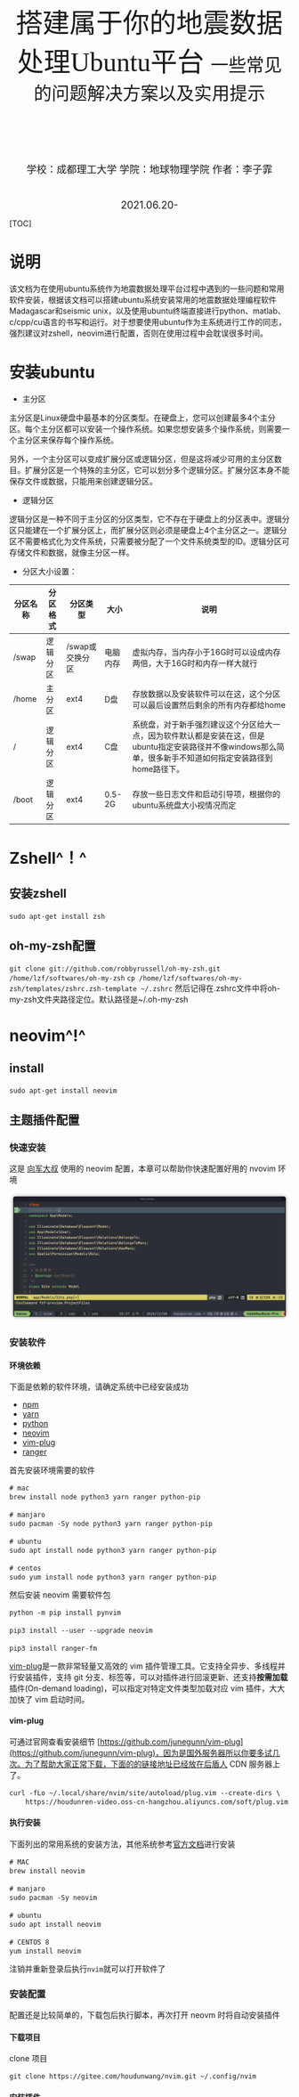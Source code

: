 <div align=center STYLE="page-break-after: always;">

<br/><br/><br/><br/><br/><br/><br/><br/><br/><br/>
    <font size=12 face="黑体">
        搭建属于你的地震数据处理Ubuntu平台
    </font>
     <font size=6 face="楷体">
        一些常见的问题解决方案以及实用提示
    </font>   
    <br/><br/><br/><br/><br/><br/>
        <font size = 4>
        学校：成都理工大学
        学院：地球物理学院
        作者：李子霏<br/>
        <br/><br/>
        2021.06.20-
    </font>
</div>

<div STYLE="page-break-after: always;">

[TOC]

</div>

<div STYLE="page-break-after: always;">

# 说明
该文档为在使用ubuntu系统作为地震数据处理平台过程中遇到的一些问题和常用软件安装，根据该文档可以搭建ubuntu系统安装常用的地震数据处理编程软件Madagascar和seismic unix，以及使用ubuntu终端直接进行python、matlab、c/cpp/cu语言的书写和运行。对于想要使用ubuntu作为主系统进行工作的同志，强烈建议对zshell，neovim进行配置，否则在使用过程中会耽误很多时间。

</div>

# 安装ubuntu
- 主分区

主分区是Linux硬盘中最基本的分区类型。在硬盘上，您可以创建最多4个主分区。每个主分区都可以安装一个操作系统。如果您想安装多个操作系统，则需要一个主分区来保存每个操作系统。

另外，一个主分区可以变成扩展分区或逻辑分区，但是这将减少可用的主分区数目。扩展分区是一个特殊的主分区，它可以划分多个逻辑分区。扩展分区本身不能保存文件或数据，只能用来创建逻辑分区。
- 逻辑分区

逻辑分区是一种不同于主分区的分区类型，它不存在于硬盘上的分区表中。逻辑分区只能建在一个扩展分区上，而扩展分区则必须是硬盘上4个主分区之一。逻辑分区不需要格式化为文件系统，只需要被分配了一个文件系统类型的ID。逻辑分区可存储文件和数据，就像主分区一样。

- 分区大小设置：

| 分区名称  |   分区格式     | 分区类型        | 大小  |说明 |
| ------- | ------------- | -------------- |--------|--|
| /swap   | 逻辑分区       | /swap或交换分区  |电脑内存|虚拟内存，当内存小于16G时可以设成内存两倍，大于16G时和内存一样大就行|
| /home   | 主分区         | ext4           |D盘    |存放数据以及安装软件可以在这，这个分区可以最后设置然后剩余的所有内存都给home|
| /       | 逻辑分区       | ext4           |C盘     |系统盘，对于新手强烈建议这个分区给大一点，因为软件默认都是安装在这，但是ubuntu指定安装路径并不像windows那么简单，很多新手不知道如何指定安装路径到home路径下。|
| /boot   | 逻辑分区       | ext4           |0.5-2G|存放一些日志文件和启动引导项，根据你的ubuntu系统盘大小视情况而定|

# Zshell^！^
## 安装zshell
`sudo apt-get install zsh`
## oh-my-zsh配置
`git clone git://github.com/robbyrussell/oh-my-zsh.git /home/lzf/softwares/oh-my-zsh`
`cp /home/lzf/softwares/oh-my-zsh/templates/zshrc.zsh-template ~/.zshrc`
然后记得在.zshrc文件中将oh-my-zsh文件夹路径定位。默认路径是~/.oh-my-zsh
# neovim^!^
## install
`sudo apt-get install neovim`
## 主题插件配置
### 快速安装

这是 [向军大叔](https://gitee.com/houdunwang/nvim) 使用的 neovim 配置，本章可以帮助你快速配置好用的 nvovim 环境

<img src="./fig/nvim.png">

### 安装软件

#### 环境依赖

下面是依赖的软件环境，请确定系统中已经安装成功

- [npm](https://nodejs.org/zh-cn/)
- [yarn](https://classic.yarnpkg.com/en/docs/install/#mac-stable)
- [python](https://www.python.org/downloads/)
- [neovim](https://github.com/neovim/neovim/wiki/Installing-Neovim)
- [vim-plug](https://github.com/junegunn/vim-plug)
- [ranger](https://ranger.github.io/)

首先安装环境需要的软件

```
# mac
brew install node python3 yarn ranger python-pip

# manjaro
sudo pacman -Sy node python3 yarn ranger python-pip

# ubuntu
sudo apt install node python3 yarn ranger python-pip

# centos
sudo yum install node python3 yarn ranger python-pip
```

然后安装 neovim 需要软件包

```
python -m pip install pynvim

pip3 install --user --upgrade neovim

pip3 install ranger-fm
```

[vim-plug](https://github.com/junegunn/vim-plug)是一款非常轻量又高效的 vim 插件管理工具。它支持全异步、多线程并行安装插件，支持 git 分支、标签等，可以对插件进行回滚更新、还支持**按需加载**插件(On-demand loading)，可以指定对特定文件类型加载对应 vim 插件，大大加快了 vim 启动时间。

#### vim-plug

可通过官网查看安装细节 [https://github.com/junegunn/vim-plug](https://github.com/junegunn/vim-plug)，因为是国外服务器所以你要多试几次。为了帮助大家正常下载，下面的的链接地址已经放在后盾人 CDN 服务器上了。

```
curl -fLo ~/.local/share/nvim/site/autoload/plug.vim --create-dirs \
    https://houdunren-video.oss-cn-hangzhou.aliyuncs.com/soft/plug.vim
```

#### 执行安装

下面列出的常用系统的安装方法，其他系统参考[官方文档](https://github.com/neovim/neovim/wiki/Installing-Neovim)进行安装

```
# MAC
brew install neovim

# manjaro
sudo pacman -Sy neovim

# ubuntu
sudo apt install neovim

# CENTOS 8
yum install neovim
```

注销并重新登录后执行`nvim`就可以打开软件了

### 安装配置

配置还是比较简单的，下载包后执行脚本，再次打开 neovm 时将自动安装插件

#### 下载项目

clone 项目

```
git clone https://gitee.com/houdunwang/nvim.git ~/.config/nvim
```

#### 安装插件

打开 nvim 执行以下命令安装 coc 扩展

```
CocInstall coc-css coc-explorer coc-html coc-snippets coc-ember coc-json coc-emmet coc-tsserver coc-highlight coc-prettier coc-vetur coc-git coc-svg coc-phpls coc-eslint coc-tailwindcss coc-fzf-preview coc-tabnine

CocCommand eslint.showOutputChannel
```

### 安装后执行

安装 intelephense

```
npm i intelephense -g
```

进入 `~/.vim/plugged/bracey.vim` 执行以下命令，用于生成 liver-server 环境

```
cd ~/.vim/plugged/bracey.vim
npm install --prefix server
```

### 按键定义

Leader 键定义为了空格，下面是自定义的按键说明

#### 移动定位

| 热键    | 说明             | 模式 |
| ------- | ---------------- | ---- |
| mm      | 添加注释         |      |
| shift+k | 上移 5 行        |      |
| shift+j | 下移 5 行        |      |
| gd      | 转到类、函数定义 |      |
| gf      | 跳转到文件       |      |
| ctrl+j  | 行首             | 编辑 |
| ctrl+k  | 行尾             | 编辑 |

#### 文件操作

| 热键     | 说明                 |
| -------- | -------------------- |
| rc       | 打开当前目录         |
| rp       | 打开项目目录         |
| fp       | 项目文件检测         |
| fb       | 显示 Buffers 文件    |
| fg       | 显示文件 GIT 状态    |
| C-j      | 保存                 |
| C-k      | 最近打开的文件       |
| leader+f | fzf 项目文件模糊搜索 |
| leader+b | fzf Buffer 文件搜索  |

#### 浮动窗口

| 热键   | 说明                  |
| ------ | --------------------- |
| tl     | 打开浮动窗口          |
| tr     | 打开 Ranger 浮动窗口  |
| td     | 连接 homestead 数据库 |
| ctrl+h | 隐藏浮动窗口          |
| ctrl+n | 切换上个浮动窗口      |

#### 其他操作

| 热键    | 说明                                          |
| ------- | --------------------------------------------- |
| :Bracey | 浏览器同步插件，类似 vscode 中的 liver-server |

### 插件列表

下面是使用的部分插件，你也可以查看官方文档来自行配置插件

1. [https://github.com/neoclide/coc.nvim](https://github.com/neoclide/coc.nvim)
2. [https://github.com/mhinz/vim-startify](https://github.com/mhinz/vim-startify)
3. [https://github.com/Yggdroot/LeaderF](https://github.com/Yggdroot/LeaderF)
4. [https://github.com/ap/vim-css-color](https://github.com/ap/vim-css-color)
5. [https://github.com/vim-airline/vim-airline](https://github.com/vim-airline/vim-airline)
6. https://github.com/vim-airline/vim-airline-themes
7. [https://github.com/gcmt/wildfire.vim](https://github.com/gcmt/wildfire.vim)
8. [https://github.com/tpope/vim-surround](https://github.com/tpope/vim-surround)
9. [https://github.com/justinmk/vim-sneak](https://github.com/justinmk/vim-sneak)

# Madagascar
为什么要叫mada（
<img src="./fig/mada.png">

Madagascar是一个用于多维数据分析和可重复计算实验的开源软件包。它的使命是提供方便而强大的环境、简单的地震数据常用处理函数、和便捷的代码专业工具。适用于在地球物理学和相关领域从事数字图像和数据处理的研究人员。使用mada项目管理系统开发的技术以历史记录的形式传输，这些历史成为“计算配方”，由系统用户进行验证、交换和修改。

## 安装mada
1. 下载mada安装文件:
  `git clone https://github.com/ahay/src RSFSRC`或者`svn co https://github.com/ahay/src/trunk RSFSRC`
- 预安装：
  不同系统需要安装不同的依赖软件
  为了方便查错所以这里分开写供安装使用吧
  -  `sudo apt-get install libxaw7-dev freeglut3-dev libnetpbm10-dev libgd-dev` 
  -  `sudo apt-get install libplplot-dev libavcodec-dev libcairo2-dev libjpeg-dev`
  -  `sudo apt-get install swig python-dev python-numpy g++ gfortran` 
  -  `sudo apt-get install libopenmpi-dev libfftw3-dev libsuitesparse-dev scons git`
2. 配置安装路径
  - 配置matlab环境变量,制作mex链接
    `sudo ln -s /home/lzf/softwares/Mat-lab/bin/mex /usr/local/bin/mex`
  - 配置Madagascar安装环境和api接口
    `./configure --prefix= /directory/where/you/want/madagascar/installed/RSFROOT`
    您可以通过运行 scons -h 来获取可自定义变量的完整列表。例如，要安装 matlab API 绑定以及基本软件包，请运行：
    `API=matlab`* 
    `CUDA TOOLKIT PATH= `*
    其中prefix 指定安装路径,API和CUDA设置根据CUDA路径以及matlab安装路径来决定
    	该步骤有时会报错如下，此时检查config.py文件，如果正常生成并且里面的设置正确，就可直接执行安装了。
```bash
scons: Reading SConscript files ...
scons: done reading SConscript files.
usage: scons [OPTION] [TARGET] ...

SCons Error: no such option: --prefix
------------------------
Done with configuration.
```
  3. 安装
    `scons install` 或者 `make install`
  4. 配置环境变量
    以下内容写入.rc环境文件中:
    - `export RSFROOT=/home/lzf/softwares/Madagascar/RSFROOT` 马达安装路径
    - `source $RSFROOT/share/madagascar/etc/env.sh` 加载马达环境变量
    - `export DATAPATH=/home/lzf/data/.Mada/data/ `马达二进制数据和rsf文件是分离开的，该命令设置马达二进制数据保存路径
    - `export RSFFIGS=/home/lzf/data/.Mada/Figure/ `马达生成文章是保存的路径
    - `export RSFALTFIGS=/home/lzf/data/.Mada/Figure1/ `马达test例子存放位置
    - `export RSFMEMSIZE=30000`允许最大的内存(Mb)
      代码块如下：
```bash
export RSFROOT=/home/lzf/softwares/Madagascar/RSFROOT
source $RSFROOT/share/madagascar/etc/env.sh
export DATAPATH=/home/lzf/data/.Mada/data/ 
export RSFFIGS=/home/lzf/data/.Mada/Figure/ 
export RSFALTFIGS=/home/lzf/data/.Mada/Figure1/ 
export RSFMEMSIZE=30000
```
5. 安装成功测试
终端输入`sfin`:
<img src="./fig/sfin.png">
下面是一个简单的 SConstruct 文件：
```python
#
# Setting up
#
from rsf.proj import *

#
# Make filter.rsf
#
Flow('filter',None,'spike n1=1000 k1=300 | bandpass fhi=2 phase=y')

#
# Make filter.vpl
#
Result('filter','wiggle clip=0.02 title="Welcome to Madagascar"')
End()
```
## mada 保存图片：
`vpconvert *.vpl format=jpg color=y bgcolor=white`
## mada常用命令:
sfadd减法      :`add scale=1,-1 ${SOURCES[1]}`
sfwindow参数   : n#=* 指的在第#个道集采多* 长，f#=* 指的是采样间隔，

# Seismic Unix
SU是科罗拉多州矿业学院开发的一个免费地震处理软件。国内外很多科研人员及学生都借助于他来进行创作，SU开放源代码，可以方便地在其基础上进行再创作。其实有了mada就不用su了，一个爹生的。
## 安装su
1. 下载su安装文件:
[https://nextcloud.seismic-unix.org/s/LZpzc8jMzbWG9BZ](https://nextcloud.seismic-unix.org/s/LZpzc8jMzbWG9BZ)
- 解压
```bash
mkdir /where/you/want/su/put
cd /where/you/want/su/put
gunzip cwp_su_all_xx_tar.gz
tar -xvf cwp_su_all_xx_tar
```
- 预安装：
  不同系统需要安装不同的依赖软件
  为了方便查错所以这里同样分开写供安装使用
  - sudo apt-get install build-essential
  - sudo apt-get install libx11-dev
  - sudo apt-get install libxt-dev
  - sudo apt-get install freeglut3-dev
  - sudo apt-get install libxmu-dev
  - sudo apt-get install libxi-dev
  - sudo apt-get install gfortran
2. 配置环境
- .rc环境变量文件中写入
```bash
export CWPROOT=/where/you/su installpack/su
export PATH=$PATH:/where/you/su installpack/su/bin
```
强烈不推荐任何直接替换Makefile.config的博文方法，如需特定的Makefile.config格式请打开su中的configs文件夹结合自身电脑选择并替换，注意su部分版本会因为Linux内核版本而安装失败。
- 安装
``` bash
cd $CWPROOT/src
make install 
make xtinstall
make finstall # fortran模块
make mglinstall
make utils
make xminstall
make sfinstall  # segd模块
```
3. 安装成功测试
终端输入`suplane | suxwigb`
<img src="./fig/su.png">
## 二进制数据绘图
`ximage <acc_vp_2.dat n1=400 prec=99 cmap=rgb2`

# C/C++/C-cuda/mpich
- 错误调试
在makefile文件中添加`CFALGS= -g -Wall`生成调试文件
具体做法：
`$(MPICC) -g -Wall -g -c`
`$(NVCC)  -g -w -c`
然后在 GDB 中运行程序并进行调试。例如，你可以使用 run 命令来运行程序，使用 break 命令设置断点，使用 print 命令打印变量的值，等等。详细的使用方法可以参考 GDB 的文档或者相关教程。
- mpicc
MPICC运行结果不正确大部分原因是进程问题，可以将`mpicc -np`参数改为1然后尝试运行
- makefile模版
  根据需要更改对应路径位置
```
# ==================================================================================
#    Copyright (C) 2024 Chengdu University of Technology.
#    Copyright (C) 2024 Zifei Li.
#    
#    Filename：Makefile
#    Author：Zifei Li
#    Institute：Chengdu University of Technology
#    Email：202005050218@stu.cdut.edu.cn
#    Work：2024/02/04/
#    Function：
#    
#    This program is free software: you can redistribute it and/or modify it 
#    under the terms of the GNU General Public License as published by the Free
#    Software Foundation, either version 3 of the License, or an later version.
#=================================================================================
#!/bin/bash
#include /home/lzf/softwares/makeopt/makefile.opt`
CXX = g++
CC = gcc
###################### fftw #############################
#FFTW_DIR = /home/lzf/softwares/FFTW
#FFTW_INC = -I$(FFTW_DIR)/include
#FFTW_LIB = -I$(FFTW_DIR)/lib
#################### Madagascar ########################
#${RSFROOT}= /home/lzf/softwares/madagascar
#RSFROOT_lib = -L${RSFROOT}/lib -lrsf -lrsf++ -lm
#################### cuda ########################
#CUDA_HOME = /usr/local/cuda-12.2
#NVCC = $(CUDA_HOME)/bin/nvcc
#################### MPICH ########################
#MPICC_HOME = /home/lzf/softwares/MPICH
#MPICC = $(MPICC_HOME)/bin/mpicc

MYPROGS=./myprogs
CFILAGS = -I$(MYPROGS)
EXECNAME = Obser

LINK = -fPIC -lm
CFILES =  .c   .cpp
OBJECTS = .o       

all:
  $(CC) -w -c $(CFILES)   $() $(LINK)
  $(CC) -o $(EXECNAME)    $() $(LINK)
  ./Obser
#     mpirun -np 5./Obser
clean:
    rm -f *.o Obser
```

# Linux杂七杂八的东西
## cuda安装与路径配置:
1. .deb安装
- `wget https://developer.download.nvidia.com/compute/cuda/repos/ubuntu2204/x86_64/cuda-ubuntu2204.pin`
- `sudo mv cuda-ubuntu2204.pin /etc/apt/preferences.d/cuda-repository-pin-600`
- `wget https://developer.download.nvidia.com/compute/cuda/12.2.1/local_installers/cuda-repo-ubuntu2204-12-2-local_12.2.1-535.86.10-1_amd64.deb`
- `sudo dpkg -i cuda-repo-ubuntu2204-12-2-local_12.2.1-535.86.10-1_amd64.deb`
- `sudo cp /var/cuda-repo-ubuntu2204-12-2-local/cuda-*-keyring.gpg /usr/share/keyrings/`
- `sudo apt-get update`
- `sudo apt-get -y install cuda`
.deb格式的安装我一直不知道怎么指定安装路径
1. .run安装
这个格式可以指定安装路径，先更改Toolkit Options (/usr这种非用户目录的都要去掉，我这里全去掉了，另外进入 Change Toolkit Install Path设置cuda安装到自己具有写入权限的路径（提前建好），我这里是“/home/Softwares/...”)
环境配置如下：
```bash
# >>> cuda env <<<
export LD_LIBRARY_PATH=/where/you/cuda/install/lib64:/usr/local/cuda/extras/CPUTI/lib64
export CUDA_HOME=/where/you/cuda/install/bin
export PATH=$PATH:$LD_LIBRARY_PATH:$CUDA_HOME
```
一台机子可以装多个版本的cuda，只要把cuda软链接到不同版本的cuda安装主文件夹就行，所以在安装cuda的时候切忌默认安装文件夹cuda，会覆盖多个版本，自己手动给安装文件夹带个后缀哦。
<img src="./fig/cuda.png">
## dpkg
- 安装软件
`dpkg -i <.deb file name>`

示例：`dpkg -i avg71flm_r28-1_i386.deb`

- 安装一个目录下面所有的软件包
`dpkg -R`

示例：`dpkg -R /usr/local/src`

- 释放软件包，但是不进行配置
`dpkg –unpack package_file 如果和-R一起使用，参数可以是一个目录`

示例：`dpkg –unpack avg71flm_r28-1_i386.deb`

- 重新配置和释放软件包
`dpkg –configure package_file`

如果和-a一起使用，将配置所有没有配置的软件包
示例：`dpkg –configure avg71flm_r28-1_i386.deb`

- 删除软件包（保留其配置信息）

`dpkg -r`

示例：`dpkg -r avg71flm`

- 替代软件包的信息
`dpkg –update-avail <Packages-file`
- 合并软件包信息
`dpkg –merge-avail <Packages-file`
- 从软件包里面读取软件的信息
`dpkg -A package_file
- 删除一个包（包括配置信息）
`dpkg -P`
-  丢失所有的Uninstall的软件包信息
`dpkg –forget-old-unavail`
-  删除软件包的Avaliable信息
`dpkg –clear-avail`
-  查找只有部分安装的软件包信息
`dpkg -C`
-  比较同一个包的不同版本之间的差别
`dpkg –compare-versions ver-op ver2`
-  显示帮助信息
`dpkg –help`
-  显示dpkg的Licence
`dpkg –licence (or) dpkg –license`
-  显示dpkg的版本号
`dpkg –version`
-  建立一个deb文件
`dpkg -b direc×y [filename]`
-  显示一个Deb文件的目录
`dpkg -c filename`
-  显示一个Deb的说明
`dpkg -I filename [control-file]`
-  搜索Deb包
`dpkg -l package-name-pattern`
示例：`dpkg -I vim`
-  显示所有已经安装的Deb包，同时显示版本号以及简短说明
`dpkg -l`
-  报告指定包的状态信息
`dpkg -s package-name`
示例：`dpkg -s ssh`
-  显示一个包安装到系统里面的文件目录信息
`dpkg -L package-Name`
示例：`dpkg -L apache2`
-  搜索指定包里面的文件（模糊查询）
`dpkg -S filename-search-pattern`
-  显示包的具体信息
`dpkg -p package-name`
示例：`dpkg -p cacti`
-  指定安装路径
`dpkg 
## Nvidia驱动
1. 安装
官网下载对应型号的显卡驱动
禁用独立显卡
`sudo -s`
`./*.run`
2. 动态查看进程
`watch -n 2 -d nvidia-smi`
## 进程中断
`kill -9 -PID`
## 坚果云-zotero同步（稳定方法）
1. **注册坚果云并建立一个同步文件夹命名为zotero**
<img src="./fig/zotero1.png">
2. **分别在本地建立linux-windows两个文件夹，每个文件夹下包含zotero文件夹，并同步到云端的zotero文件**
<img src="./fig/zotero2.1.png"> <img src="./fig/zotero2.2.png"> <img src="./fig/zotero2.3.png">
如果不采取上面的形式，部分操作系统在同步文件夹的时候会出现图3所示的情况，为一个链接形式，所以分开系统同步文件夹是不错的选择
3. **安装ZotFile github开源**
工具-ZotFile preference
<img src="./fig/zotero3.png">
下面一个文件夹链接到同步文件夹，该文件夹用于存放使用Zotero导出的pdf文件夹，上面一个链接可选可不选，上面一个链接为自动将链接内的pdf打为ZotFile标签。
<img src="./fig/zotero3.1.png">
编辑-首选项-高级-文件和文件夹，分别进行图示配置，上面一个路径存放同步文件夹位置，用于在不同系统下读取相同相对路径格式的文件夹,因为我们共享文件夹库是用ZotFile生成的，默认格式完全相同，这样可以实现在不同操作系统下的文献读取。下面一个位置是Zotero的所有插件保存文件夹，两个系统需要保证文件夹的路径完全一样，当然也可以使用zotero自动同步的功能，插件的大小很小，不影响。

4. **设置坚果云下载同步***
该步骤按理论说采取本方法是不需要的，但是为了保险起见仍然在这里记载一下配置方法。坚果云用户-账户信息-安全选项，给你的zotero授权。
 <img src="./fig/zotero4.2.png">
 编辑-首选项-同步，根据坚果云网页所给的密码信息添加授权
 <img src="./fig/zotero4.1.png">

 bilibili单系统配置教程：
【文献管理软件Zotero详细教程四（如何实现与坚果云的云同步）】https://www.bilibili.com/video/BV1cP411N766/
 可配合文案与视频理解。
经一位朋友的分享，有兴趣进一步了解云同步相关知识的同学，可以看看下列文章：
https://www.zhihu.com/question/279410792/answer/1105909839
## pandoc
`pandoc.exe test.md -f markdown -t html -s -o test.html`
## 查看ip
ifconfig
# matlab 
## 终端运行
`matlab -batch filename(no'.m'!!) taskset -c 1-16(core_number 1-16)`
## 绘图色块
- 自带色块：
  
| colormap()   | color         |
| ------- | ----------------   | 
|parula             | <img src="./fig/colorbar/colormap_parula_update17a.png"> |
|turbo              | <img src="./fig/colorbar/colormap_turbo.png">            |
|hsv                | <img src="./fig/colorbar/colormap_hsv.png">              |
|hot                | <img src="./fig/colorbar/colormap_hot.png">              |
|cool               | <img src="./fig/colorbar/colormap_cool.png">             |
|spring             | <img src="./fig/colorbar/colormap_spring.png">           |
|summer             | <img src="./fig/colorbar/colormap_summer.png">           |
|autumn             | <img src="./fig/colorbar/colormap_autumn.png">           |
|winter             | <img src="./fig/colorbar/colormap_winter.png">           |
|gray               | <img src="./fig/colorbar/colormap_gray.png">             |
|bone               | <img src="./fig/colorbar/colormap_bone.png">             |
|copper             | <img src="./fig/colorbar/colormap_copper.png">           |
|pink               | <img src="./fig/colorbar/colormap_pink.png">             |
|sky (自 R2023a 起)  | <img src="./fig/colorbar/colormap_sky.png">              |
|abyss (自 R2023b 起)| <img src="./fig/colorbar/colormap_abyss.png">            |
|jet                | <img src="./fig/colorbar/colormap_parula_update17a.png"> |
|lines              | <img src="./fig/colorbar/colormap_jet.png">              |
|colorcube          | <img src="./fig/colorbar/colormap_colorcube.png">        |
|prism              | <img src="./fig/colorbar/colormap_prism.png">            |
|flag               | <img src="./fig/colorbar/colormap_flag.png">             |
|white              | <img src="./fig/colorbar/colormap_white.png">            |
- othercolors：
  [下载链接](https://ww2.mathworks.cn/matlabcentral/fileexchange/30564-othercolor)
  <img src="./fig/colorbar/othercolor1-100.png">
  <img src="./fig/colorbar/othercolor101-200.png">
  <img src="./fig/colorbar/othercolor201-283.png">
# python
## anaconda
- 创建虚拟环境
`conda create -n xxxxx(名字) python=3.8`
- 删除虚拟环境
`conda remove -n xxxxx(名字) --all`
- 删除某个包
`conda remove package_name`
- 复制虚拟环境
`conda create -n B --clone A`
- 导出虚拟环境
`conda env export > environment.yaml`
- 根据导出创建
`conda env create -f environment.yaml`
## 一些依赖包的install
- Curvelab
  虚拟环境中安装依赖库：`python3 -m pip install git+https://github.com/PyLops/curvelops@0.23`
## matplot 绘图
<img src="./fig/matplotcolor/f1.png">
<img src="./fig/matplotcolor/f2.png"> 
<img src="./fig/matplotcolor/f3.png"> 
<img src="./fig/matplotcolor/f4.png"> 
<img src="./fig/matplotcolor/f5.png"> 
<img src="./fig/matplotcolor/f6.png"> 
<img src="./fig/matplotcolor/f7.png"> 

# github本地上传
1. 在本地需要上传的文件夹建立git仓库并且初始化
`git init`
初始化之后，终端会显示git连接命令：`git:main x [19:46:22] C:number`
2. 提交改变到缓存
`git commit -m 'description`
3. 本地git仓库关联到github仓库
`git remote add origin git@github.com:Lee-zifei/code.git`
- 如果仓库已经存在链接，但是又是第一次上传，删除链接命令如下：`git remote remove origin`
4. 创建ssh链接并拷贝到github ssh上
生成密钥对：`ssh-keygen`
查看密钥对：`cat ~/.ssh/id_rsa.pub` 默认位置在/home/lzf/.ssh下
github授权： <img src="./fig/github_ssh.png">
5. 添加文件
`git add 'files'`
6. 上传
`git push -u origin main`
